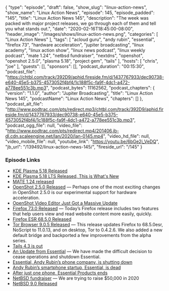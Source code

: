 {
  "type": "episode",
  "draft": false,
  "show_slug": "linux-action-news",
  "show_name": "Linux Action News",
  "episode": 145,
  "episode_padded": "145",
  "title": "Linux Action News 145",
  "description": "The week was packed with major project releases, we go through each of them and tell you what stands out.",
  "date": "2020-02-16T18:45:00-08:00",
  "header_image": "/images/shows/linux-action-news.png",
  "categories": [
    "Linux Action News"
  ],
  "tags": [
    "acloud guru",
    "andy rubin",
    "essential",
    "firefox 73",
    "hardware acceleration",
    "jupiter broadcasting",
    "linux academy",
    "linux action show",
    "linux news podcast",
    "linux weekly podcast",
    "mate 1.24",
    "netbsd fundraiser",
    "nextdns",
    "openshot",
    "openshot 2.5.0",
    "plasma 5.18",
    "project gem",
    "tails"
  ],
  "hosts": [
    "chris",
    "joe"
  ],
  "guests": [],
  "sponsors": [],
  "podcast_duration": "00:15:30",
  "podcast_file": "https://chtbl.com/track/392D9/aphid.fireside.fm/d/1437767933/dec90738-e640-45e5-b375-4573052f4bf4/1c188f5c-fa9f-4dc1-a472-a778ee551c3b.mp3",
  "podcast_bytes": 11162562,
  "podcast_chapters": {
    "version": "1.1.0",
    "author": "Jupiter Broadcasting",
    "title": "Linux Action News 145",
    "podcastName": "Linux Action News",
    "chapters": []
  },
  "podcast_alt_file": "http://www.podtrac.com/pts/redirect.mp3/chtbl.com/track/392D9/aphid.fireside.fm/d/1437767933/dec90738-e640-45e5-b375-4573052f4bf4/1c188f5c-fa9f-4dc1-a472-a778ee551c3b.mp3",
  "podcast_ogg_file": null,
  "video_file": "http://www.podtrac.com/pts/redirect.mp4/201406.jb-dl.cdn.scaleengine.net/lan/2020/lan-0145.mp4",
  "video_hd_file": null,
  "video_mobile_file": null,
  "youtube_link": "https://youtu.be/6bGe2j_VeDQ",
  "jb_url": "/139492/linux-action-news-145/",
  "fireside_url": "/145"
}


### Episode Links

  * [KDE Plasma 5.18 Released](https://kde.org/announcements/plasma-5.18.0 "KDE Plasma 5.18 Released")
  * [KDE Plasma 5.18 LTS Released, This is What's New](https://www.omgubuntu.co.uk/2020/01/kde-plasma-5-18-lts-features "KDE Plasma 5.18 LTS Released, This is What's New")
  * [MATE 1.24 released](https://mate-desktop.org/blog/2020-02-10-mate-1-24-released/ "MATE 1.24 released")
  * [OpenShot 2.5.0 Released](https://www.openshot.org/blog/2020/02/08/openshot-250-released-video-editing-hardware-acceleration/ "OpenShot 2.5.0 Released") — Perhaps one of the most exciting changes in OpenShot 2.5.0 is our experimental support for hardware acceleration.
  * [OpenShot Video Editor Just Got a Massive Update](https://www.omgubuntu.co.uk/2020/02/openshot-2-5-release-install-on-ubuntu "OpenShot Video Editor Just Got a Massive Update")
  * [Firefox 73.0 Released](https://www.mozilla.org/en-US/firefox/73.0/releasenotes/ "Firefox 73.0 Released") — Today’s Firefox release includes two features that help users view and read website content more easily, quickly. 
  * [Firefox ESR 68.5.0 Released](https://www.mozilla.org/en-US/firefox/68.5.0/releasenotes/ "Firefox ESR 68.5.0 Released")
  * [Tor Browser 9.0.5 Released](https://blog.torproject.org/new-release-tor-browser-905 "Tor Browser 9.0.5 Released") — This release updates Firefox to 68.5.0esr, NoScript to 11.0.13, and on desktop, Tor to 0.4.2.6. We also added a new default bridge and backported a few improvements from the alpha series.
  * [Tails 4.3 is out](https://tails.boum.org/news/version_4.3/index.en.html "Tails 4.3 is out")
  * [An Update from Essential](https://www.essential.com/blog/essential-update "An Update from Essential") — We have made the difficult decision to cease operations and shutdown Essential.
  * [Essential, Andy Rubin’s phone company, is shutting down](https://www.theverge.com/2020/2/12/21134985/essential-phone-shutting-down-andy-rubin-startup "Essential, Andy Rubin’s phone company, is shutting down")
  * [Andy Rubin’s smartphone startup, Essential, is dead](https://arstechnica.com/gadgets/2020/02/andy-rubins-smartphone-startup-essential-is-dead/ "Andy Rubin’s smartphone startup, Essential, is dead")
  * [After just one phone, Essential Products ends](https://www.theregister.co.uk/2020/02/13/essential_products_closed/ "After just one phone, Essential Products ends")
  * [NetBSD fundraiser](https://blog.netbsd.org/tnf/entry/fundraising_2020 "NetBSD fundraiser") — We are trying to raise $50,000 in 2020
  * [NetBSD 9.0 Released](https://blog.netbsd.org/tnf/entry/netbsd_9_0_available "NetBSD 9.0 Released")


